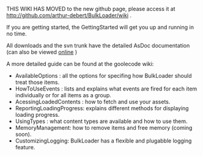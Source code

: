 THIS WIKI HAS MOVED to the new github page, please access it at http://github.com/arthur-debert/BulkLoader/wiki .

If you are getting started, the GettingStarted will get you up and running in no time.

All downloads and the svn trunk have the detailed AsDoc documentation (can also be viewed [online](http://www.stimuli.com.br:8080/media/projects/bulk-loader/docs/) )

A more detailed guide can be found at the goolecode wiki:
  * AvailableOptions : all the options for specifing how BulkLoader should treat those items.
  * HowToUseEvents : lists and explains what events are fired for each item individually or for all items as a group.
  * AcessingLoadedContents : how to fetch and use your assets.
  * ReportingLoadingProgress: explains different methods for displaying loading progress.
  * UsingTypes : what content types are available and how to use them.
  * MemoryManagement: how to remove items and free memory (coming soon).
  * CustomizingLogging: BulkLoader has a flexible and plugabble logging feature.